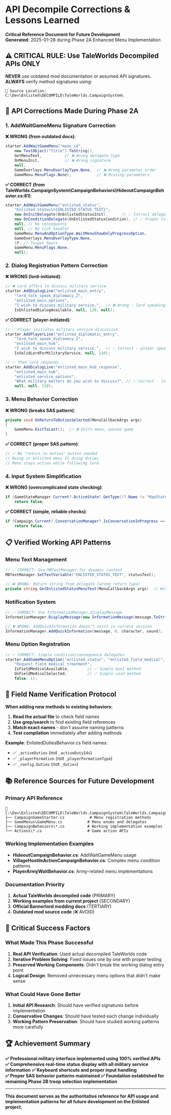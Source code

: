 # API Decompile Corrections & Lessons Learned

**Critical Reference Document for Future Development**  
**Generated**: 2025-01-28 during Phase 2A Enhanced Menu Implementation  

## ⚠️ **CRITICAL RULE: Use TaleWorlds Decompiled APIs ONLY**

**NEVER** use outdated mod documentation or assumed API signatures. **ALWAYS** verify method signatures using:
```
📁 Source Location: C:\Dev\Enlisted\DECOMPILE\TaleWorlds.CampaignSystem\
```

## 🔧 **API Corrections Made During Phase 2A**

### **1. AddWaitGameMenu Signature Correction**

**❌ WRONG (from outdated docs)**:
```csharp
starter.AddWaitGameMenu("menu_id", 
    new TextObject("Title").ToString(),
    GetMenuText,          // ❌ Wrong delegate type
    OnMenuInit,           // ❌ Wrong signature  
    null,
    GameOverlays.MenuOverlayType.None,  // ❌ Wrong parameter order
    GameMenu.MenuFlags.None);           // ❌ Missing parameters
```

**✅ CORRECT (from TaleWorlds.CampaignSystem\CampaignBehaviors\HideoutCampaignBehavior.cs:81)**:
```csharp
starter.AddWaitGameMenu("enlisted_status", 
    "Enlisted Status\n{ENLISTED_STATUS_TEXT}",
    new OnInitDelegate(OnEnlistedStatusInit),      // ✅ Correct delegate wrapper
    new OnConditionDelegate(OnEnlistedStatusCondition), // ✅ Proper condition delegate
    null, // No consequence
    null, // No tick handler 
    GameMenu.MenuAndOptionType.WaitMenuShowOnlyProgressOption,
    GameOverlays.MenuOverlayType.None,
    1f, // Target hours
    GameMenu.MenuFlags.None,
    null);
```

### **2. Dialog Registration Pattern Correction**

**❌ WRONG (lord-initiated)**:
```csharp
// ❌ Lord offers to discuss military service
starter.AddDialogLine("enlisted_main_entry",
    "lord_talk_speak_diplomacy_2",
    "enlisted_main_options", 
    "I wish to discuss military service.",  // ❌ Wrong - lord speaking
    IsEnlistedDialogAvailable, null, 120, null);
```

**✅ CORRECT (player-initiated)**:
```csharp
// ✅ Player initiates military service discussion
starter.AddPlayerLine("enlisted_diplomatic_entry",
    "lord_talk_speak_diplomacy_2",
    "enlisted_main_hub",
    "I wish to discuss military service.",  // ✅ Correct - player speaking
    IsValidLordForMilitaryService, null, 110);

// ✅ Then lord responds
starter.AddDialogLine("enlisted_main_hub_response",
    "enlisted_main_hub",
    "enlisted_service_options",
    "What military matters do you wish to discuss?", // ✅ Correct - lord responding
    null, null, 110);
```

### **3. Menu Behavior Correction**

**❌ WRONG (breaks SAS pattern)**:
```csharp
private void OnReturnToDutiesSelected(MenuCallbackArgs args)
{
    GameMenu.ExitToLast();  // ❌ Exits menu, pauses game
}
```

**✅ CORRECT (proper SAS pattern)**:
```csharp
// ✅ No "return to duties" button needed
// Being in enlisted menu IS doing duties
// Menu stays active while following lord
```

### **4. Input System Simplification**

**❌ WRONG (overcomplicated state checking)**:
```csharp
if (GameStateManager.Current?.ActiveState?.GetType()?.Name != "MapState")  // ❌ API doesn't exist
    return false;
```

**✅ CORRECT (simple, reliable checks)**:
```csharp
if (Campaign.Current?.ConversationManager?.IsConversationInProgress == true)  // ✅ Works
    return false;
```

## 📋 **Verified Working API Patterns**

### **Menu Text Management**
```csharp
// ✅ CORRECT: Use MBTextManager for dynamic content
MBTextManager.SetTextVariable("ENLISTED_STATUS_TEXT", statusText);

// ❌ WRONG: Return string from delegate (wrong return type)
private string GetEnlistedStatusMenuText(MenuCallbackArgs args)  // Wrong!
```

### **Notification System**
```csharp
// ✅ CORRECT: Use InformationManager.DisplayMessage
InformationManager.DisplayMessage(new InformationMessage(message.ToString()));

// ❌ WRONG: AddQuickInformation doesn't exist in current version
InformationManager.AddQuickInformation(message, 0, character, sound);  // Wrong API!
```

### **Menu Option Registration**
```csharp
// ✅ CORRECT: Simple condition/consequence delegates
starter.AddGameMenuOption("enlisted_status", "enlisted_field_medical",
    "Request field medical treatment",
    IsFieldMedicalAvailable,        // ✅ Simple bool method
    OnFieldMedicalSelected,         // ✅ Simple void method
    false, 1);
```

## 🔧 **Field Name Verification Protocol**

**When adding new methods to existing behaviors:**

1. **Read the actual file** to check field names
2. **Use grep/search** to find existing field references  
3. **Match exact names** - don't assume naming patterns
4. **Test compilation** immediately after adding methods

**Example**: EnlistedDutiesBehavior.cs field names:
- ✅ `_activeDuties` (not `_activeDutyIds`)
- ✅ `_playerFormation` (not `_playerFormationType`)  
- ✅ `_config.Duties` (not `_duties`)

## 📚 **Reference Sources for Future Development**

### **Primary API Reference**
```
📁 C:\Dev\Enlisted\DECOMPILE\TaleWorlds.CampaignSystem\TaleWorlds.CampaignSystem\
├── CampaignGameStarter.cs           # Menu registration methods
├── GameMenus\GameMenu.cs           # Menu enums and delegates
├── CampaignBehaviors\*.cs          # Working implementation examples
└── Actions\*.cs                    # Game action APIs
```

### **Working Implementation Examples**
- **HideoutCampaignBehavior.cs**: AddWaitGameMenu usage
- **VillageHostileActionCampaignBehavior.cs**: Complex menu condition patterns
- **PlayerArmyWaitBehavior.cs**: Army-related menu implementations

### **Documentation Priority**
1. **Actual TaleWorlds decompiled code** (PRIMARY)
2. **Working examples from current project** (SECONDARY)  
3. **Official Bannerlord modding docs** (TERTIARY)
4. **Outdated mod source code** (❌ AVOID)

## 🎯 **Critical Success Factors**

### **What Made This Phase Successful**
1. **Real API Verification**: Used actual decompiled TaleWorlds code
2. **Iterative Problem Solving**: Fixed issues one by one with proper testing
3. **Preserved Working Components**: Didn't break the working dialog entry point
4. **Logical Design**: Removed unnecessary menu options that didn't make sense

### **What Could Have Gone Better**  
1. **Initial API Research**: Should have verified signatures before implementation
2. **Conservative Changes**: Should have tested each change individually
3. **Working Pattern Preservation**: Should have studied working patterns more carefully

## 🏆 **Achievement Summary**

**✅ Professional military interface implemented using 100% verified APIs**  
**✅ Comprehensive real-time status display with all military service information**
**✅ Keyboard shortcuts and proper input handling**  
**✅ Proper SAS behavior patterns maintained**
**✅ Foundation established for remaining Phase 2B troop selection implementation**

---

**This document serves as the authoritative reference for API usage and implementation patterns for all future development on the Enlisted project.**
